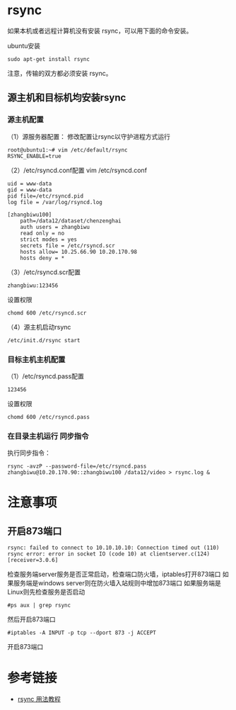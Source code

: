 # rsync

如果本机或者远程计算机没有安装 rsync，可以用下面的命令安装。

ubuntu安装
```
sudo apt-get install rsync
```
注意，传输的双方都必须安装 rsync。

## 源主机和目标机均安装rsync


### 源主机配置

（1）源服务器配置：
修改配置让rsync以守护进程方式运行
```
root@ubuntu1:~# vim /etc/default/rsync 
RSYNC_ENABLE=true
```

（2）/etc/rsyncd.conf配置
vim /etc/rsyncd.conf 
```
uid = www-data
gid = www-data
pid file=/etc/rsyncd.pid
log file = /var/log/rsyncd.log

[zhangbiwu100]
    path=/data12/dataset/chenzenghai
    auth users = zhangbiwu
    read only = no
    strict modes = yes
    secrets file = /etc/rsyncd.scr
    hosts allow= 10.25.66.90 10.20.170.98
    hosts deny = *
```

（3）/etc/rsyncd.scr配置
```
zhangbiwu:123456
```
设置权限
```
chomd 600 /etc/rsyncd.scr
```

（4）源主机启动rsync
```
/etc/init.d/rsync start
```


### 目标主机主机配置
（1）/etc/rsyncd.pass配置
```
123456
```
设置权限
```
chomd 600 /etc/rsyncd.pass
```

### 在目录主机运行 同步指令

执行同步指令：
```
rsync -avzP --password-file=/etc/rsyncd.pass   zhangbiwu@10.20.170.90::zhangbiwu100 /data12/video > rsync.log &
```

# 注意事项

## 开启873端口
```
rsync: failed to connect to 10.10.10.10: Connection timed out (110)
rsync error: error in socket IO (code 10) at clientserver.c(124) [receiver=3.0.6]
```
检查服务端server服务是否正常启动，检查端口防火墙，iptables打开873端口
如果服务端是windows server则在防火墙入站规则中增加873端口
如果服务端是Linux则先检查服务是否启动
```
#ps aux | grep rsync
```
然后开启873端口
```
#iptables -A INPUT -p tcp --dport 873 -j ACCEPT
```
开启873端口

# 参考链接

- [rsync 用法教程](https://www.ruanyifeng.com/blog/2020/08/rsync.html)
